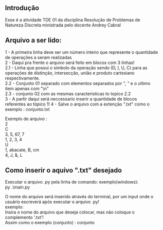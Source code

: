 ## Introdução

Esse é a atividade TDE 01 da disciplina Resolução de Problemas de Natureza Discreta ministrada pelo docente Andrey Cabral

## Arquivo a ser lido:
1 - A primeira linha deve ser um número inteiro que represente o quantidade de operações a seram realizadas<br>
2 - Daqui pra frente o arquivo será feito em blocos com 3 linhas!<br>
    2.1 - Linha que possui o simbolo da operação sendo (D, I, U, C) para as operações de distinção, intersecção, união e produto cartesiano respectivamente.<br>
    2.2 - Conjunto 01 separado com elementos separados por ", " e o ultimo item apenas com "\n"<br>
    2.3 - conjunto 02 com as mesmas caracteristicas to topico 2.2<br>
3 - A partir daqui será neccessario inserir a quantidade de blocos referentes ao tópico 1!
4 - Salve o arquivo com a extenção ".txt" como o exemplo : conjunto.txt

Exemplo de arquivo :<br>
2<br>
C<br>
3, 5, 67, 7<br>
1, 2, 3, 4<br>
U<br>
1, abacate, B, cm<br>
4, J, &, L<br>

## Como inserir o aquivo ".txt" desejado

Executar o arquivo .py pela linha de comando:
exemplo(windows):<br>
py .\main.py<br>

O nome do arquivo será inserido através do terminal, por um input onde o usuário escreverá após executar o arquivo .py!<br>
exemplo:<br>
Insira o nome do arquivo que deseja colocar, mas não coloque o complemento '.txt'!<br>
Assim como o exemplo (conjunto) : conjunto<br>

